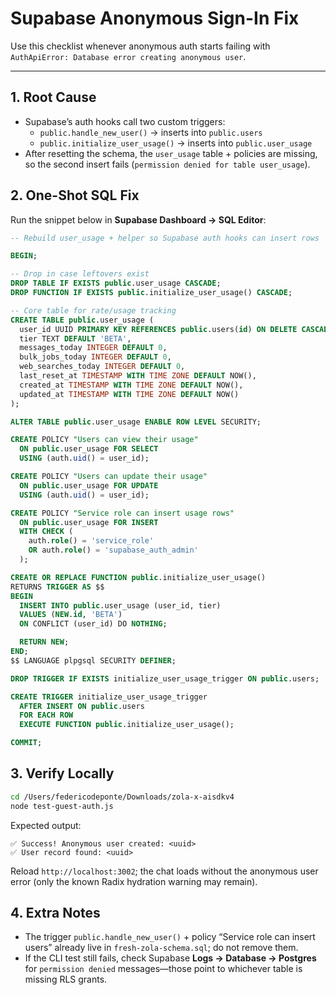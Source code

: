 # Supabase Anonymous Sign-In Fix

Use this checklist whenever anonymous auth starts failing with
`AuthApiError: Database error creating anonymous user`.

---

## 1. Root Cause

- Supabase’s auth hooks call two custom triggers:
  - `public.handle_new_user()` → inserts into `public.users`
  - `public.initialize_user_usage()` → inserts into `public.user_usage`
- After resetting the schema, the `user_usage` table + policies are missing, so the second insert fails (`permission denied for table user_usage`).

## 2. One-Shot SQL Fix

Run the snippet below in **Supabase Dashboard → SQL Editor**:

```sql
-- Rebuild user_usage + helper so Supabase auth hooks can insert rows

BEGIN;

-- Drop in case leftovers exist
DROP TABLE IF EXISTS public.user_usage CASCADE;
DROP FUNCTION IF EXISTS public.initialize_user_usage() CASCADE;

-- Core table for rate/usage tracking
CREATE TABLE public.user_usage (
  user_id UUID PRIMARY KEY REFERENCES public.users(id) ON DELETE CASCADE,
  tier TEXT DEFAULT 'BETA',
  messages_today INTEGER DEFAULT 0,
  bulk_jobs_today INTEGER DEFAULT 0,
  web_searches_today INTEGER DEFAULT 0,
  last_reset_at TIMESTAMP WITH TIME ZONE DEFAULT NOW(),
  created_at TIMESTAMP WITH TIME ZONE DEFAULT NOW(),
  updated_at TIMESTAMP WITH TIME ZONE DEFAULT NOW()
);

ALTER TABLE public.user_usage ENABLE ROW LEVEL SECURITY;

CREATE POLICY "Users can view their usage"
  ON public.user_usage FOR SELECT
  USING (auth.uid() = user_id);

CREATE POLICY "Users can update their usage"
  ON public.user_usage FOR UPDATE
  USING (auth.uid() = user_id);

CREATE POLICY "Service role can insert usage rows"
  ON public.user_usage FOR INSERT
  WITH CHECK (
    auth.role() = 'service_role'
    OR auth.role() = 'supabase_auth_admin'
  );

CREATE OR REPLACE FUNCTION public.initialize_user_usage()
RETURNS TRIGGER AS $$
BEGIN
  INSERT INTO public.user_usage (user_id, tier)
  VALUES (NEW.id, 'BETA')
  ON CONFLICT (user_id) DO NOTHING;

  RETURN NEW;
END;
$$ LANGUAGE plpgsql SECURITY DEFINER;

DROP TRIGGER IF EXISTS initialize_user_usage_trigger ON public.users;

CREATE TRIGGER initialize_user_usage_trigger
  AFTER INSERT ON public.users
  FOR EACH ROW
  EXECUTE FUNCTION public.initialize_user_usage();

COMMIT;
```

## 3. Verify Locally

```bash
cd /Users/federicodeponte/Downloads/zola-x-aisdkv4
node test-guest-auth.js
```

Expected output:

```
✅ Success! Anonymous user created: <uuid>
✅ User record found: <uuid>
```

Reload `http://localhost:3002`; the chat loads without the anonymous user error (only the known Radix hydration warning may remain).

## 4. Extra Notes

- The trigger `public.handle_new_user()` + policy “Service role can insert users” already live in `fresh-zola-schema.sql`; do not remove them.
- If the CLI test still fails, check Supabase **Logs → Database → Postgres** for `permission denied` messages—those point to whichever table is missing RLS grants.





